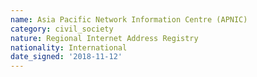 ```yaml
---
name: Asia Pacific Network Information Centre (APNIC)
category: civil_society
nature: Regional Internet Address Registry
nationality: International
date_signed: '2018-11-12'
---
```

    
